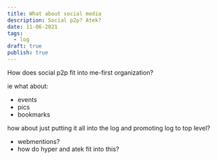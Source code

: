 ```yaml
---
title: What about social media
description: Social p2p? Atek?
date: 11-06-2021
tags:
  - log
draft: true
publish: true
---
```


How does social p2p fit into me-first organization?

ie what about:

- events
- pics
- bookmarks

how about just putting it all into the log and promoting log to top level?

- webmentions?
- how do hyper and atek fit into this?
